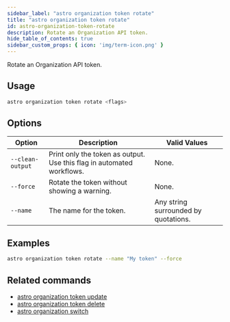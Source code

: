 ```yaml
---
sidebar_label: "astro organization token rotate"
title: "astro organization token rotate"
id: astro-organization-token-rotate
description: Rotate an Organization API token.
hide_table_of_contents: true
sidebar_custom_props: { icon: 'img/term-icon.png' } 
---
```


Rotate an Organization API token.

## Usage

```sh
astro organization token rotate <flags>
```

## Options

| Option            | Description                                                                                                                             | Valid Values  |
| ----------------- | --------------------------------------------------------------------------------------------------------------------------------------- | ------------- |
| `--clean-output`   | Print only the token as output. Use this flag in automated workflows.                                                                                                      | None.   |
| `--force` | Rotate the token without showing a warning. |  None. |
| `--name` | The name for the token. | Any string surrounded by quotations. |

## Examples

```sh
astro organization token rotate --name "My token" --force
```

## Related commands

- [astro organization token update](cli/astro-organization-token-update.md)
- [astro organization token delete](cli/astro-organization-token-delete.md)
- [astro organization switch](cli/astro-organization-switch.md)